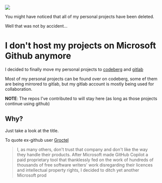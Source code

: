 ![](https://avatars.githubusercontent.com/u/46848143?v=4)

You might have noticed that all of my personal projects have been deleted.

Well that was not by accident...

# I don't host my projects on Microsoft Github anymore

I decided to finally move my personal projects to 
[codeberg](https://codeberg.org/comcloudway) and 
[gitlab](https://gitlab.com/comcloudway)

Most of my personal projects can be found over on codeberg,
some ef them are being mirrored to gitlab, but my gitlab account is mostly being used for collaboration.

**NOTE**: The repos I've contributed to will stay here (as long as those projects continue using github)

## Why?
Just take a look at the title.

To quote ex-github user [Groctel](https://github.com/Groctel)
> I, as many others, don't trust that company and don't like the way they handle their products.
> After Microsoft made GitHub Copilot a paid proprietary tool that thanklessly fed on the work of hundreds of thousands of free software writers' work disregarding their licences and intellectual property rights, I decided to ditch yet another Microsoft prod
